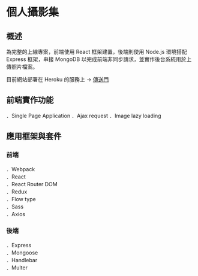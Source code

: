 # 個人攝影集

## 概述

為完整的上線專案，前端使用 React 框架建置，後端則使用 Node.js 環境搭配 Express 框架，串接 MongoDB 以完成前端非同步請求，並實作後台系統用於上傳照片檔案。

目前網站部署在 Heroku 的服務上 → [傳送門](https://frame-of-the-state.herokuapp.com/)

## 前端實作功能

．Single Page Application
．Ajax request
．Image lazy loading

## 應用框架與套件

### 前端

．Webpack  
．React  
．React Router DOM  
．Redux  
．Flow type  
．Sass  
．Axios

### 後端

．Express  
．Mongoose  
．Handlebar  
．Multer
